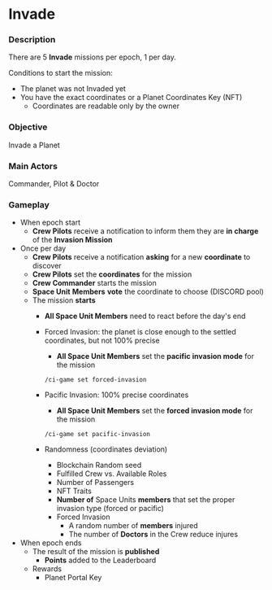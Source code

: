 # Invade

### Description

There are 5 **Invade** missions per epoch, 1 per day.

Conditions to start the mission:

* The planet was not Invaded yet
* You have the exact coordinates or a Planet Coordinates Key (NFT)
  * Coordinates are readable only by the owner

### Objective

Invade a Planet

### Main Actors

Commander, Pilot & Doctor

### Gameplay

* When epoch start
  * **Crew Pilots** receive a notification to inform them they are **in charge** of the **Invasion Mission**
* Once per day
  * **Crew Pilots** receive a notification **asking** for a new **coordinate** to discover
  * **Crew Pilots** set the **coordinates** for the mission
  * **Crew Commander** starts the mission
  * **Space Unit** **Members** **vote** the coordinate to choose (DISCORD pool)
  * The mission **starts**
    * **All Space Unit Members** need to react before the day's end
    *   Forced Invasion: the planet is close enough to the settled coordinates, but not 100% precise

        * **All Space Unit Members** set the **pacific invasion mode** for the mission

        `/ci-game set forced-invasion`
    *   Pacific Invasion: 100% precise coordinates

        * **All Space Unit Members** set the **forced invasion mode** for the mission

        `/ci-game set pacific-invasion`
    * Randomness (coordinates deviation)
      * Blockchain Random seed
      * Fulfilled Crew vs. Available Roles
      * Number of Passengers
      * NFT Traits
      * **Number of** Space Units **members** that set the proper invasion type (forced or pacific)
      * Forced Invasion
        * A random number of **members** injured
        * The number of **Doctors** in the Crew reduce injures
* When epoch ends
  * The result of the mission is **published**
    * **Points** added to the Leaderboard
  * Rewards
    * Planet Portal Key
